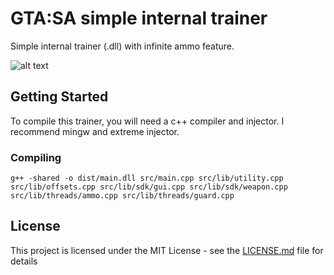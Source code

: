 # GTA:SA simple internal trainer

Simple internal trainer (.dll) with infinite ammo feature.

![alt text](http://h4570.net/gta_sa_trainer.png)

## Getting Started

To compile this trainer, you will need a c++ compiler and injector. I recommend mingw and extreme injector.

### Compiling

```
g++ -shared -o dist/main.dll src/main.cpp src/lib/utility.cpp src/lib/offsets.cpp src/lib/sdk/gui.cpp src/lib/sdk/weapon.cpp src/lib/threads/ammo.cpp src/lib/threads/guard.cpp
```

## License

This project is licensed under the MIT License - see the [LICENSE.md](LICENSE.md) file for details
